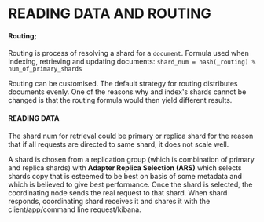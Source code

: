 # READING DATA AND ROUTING

#### Routing;
Routing is process of resolving a shard for a `document`.
Formula used when indexing, retrieving and updating documents:
`shard_num = hash(_routing) % num_of_primary_shards`

Routing can be customised. The default strategy for routing distributes documents evenly.
One of the reasons why and index's shards cannot be changed is that the routing formula would then yield different results.

#### READING DATA
The shard num for retrieval could be primary or replica shard for the reason that if all requests are directed to same shard, it does not scale well.

A shard is chosen from a replication group (which is combination of primary and replica shards) with **Adapter Replica Selection (ARS)** which selects shards copy that is esteemed to be best on basis of some metadata and which is believed to give best performance.
Once the shard is selected, the coordinating node sends the real request to that shard. When shard responds, coordinating shard receives it and shares it with the client/app/command line request/kibana.